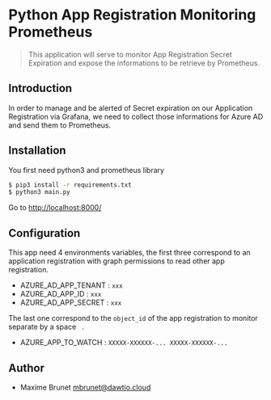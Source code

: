 # Python App Registration Monitoring Prometheus

> This application will serve to monitor App Registration Secret Expiration and expose the informations to be retrieve by Prometheus.

## Introduction

In order to manage and be alerted of Secret expiration on our Application Registration via Grafana, we need to collect those informations for Azure AD and send them to Prometheus.

## Installation

You first need python3 and prometheus library

```sh
$ pip3 install -r requirements.txt
$ python3 main.py
```

Go to <http://localhost:8000/>

## Configuration

This app need 4 environments variables, the first three correspond to an application registration with graph permissions to read other app registration.

- AZURE_AD_APP_TENANT : `xxx`
- AZURE_AD_APP_ID     : `xxx`
- AZURE_AD_APP_SECRET : `xxx`

The last one correspond to the `object_id` of the app registration to monitor separate by a space ` `.

- AZURE_APP_TO_WATCH : `XXXXX-XXXXXX-... XXXXX-XXXXXX-...`

## Author

- Maxime Brunet <mbrunet@dawtio.cloud>
